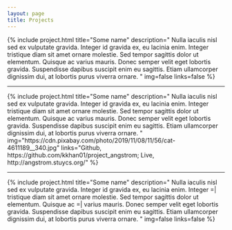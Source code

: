```yaml
---
layout: page
title: Projects
---
```


<style>
 h3 {
   display:inline;
 }
 details summary::-webkit-details-marker {
   background: url(/assets/imgs/works/yay.gif) center no-repeat;
   color: transparent;
 }
 details[open] summary::-webkit-details-marker {
   background: url(/assets/imgs/works/karenblush.gif) center no-repeat;
   color: transparent;
 }
</style>

{%
    include project.html
    title="Some name"
    description="
    Nulla iaculis nisl sed ex vulputate gravida. Integer id gravida ex, eu lacinia enim. Integer
    tristique diam sit amet ornare molestie. Sed tempor sagittis dolor ut elementum. Quisque ac
    varius mauris. Donec semper velit eget lobortis gravida. Suspendisse dapibus suscipit enim eu
    sagittis. Etiam ullamcorper dignissim dui, at lobortis purus viverra ornare.
    "
    img=false
    links=false
%}
<hr>
{%
    include project.html
    title="Some name"
    description="
    Nulla iaculis nisl sed ex vulputate gravida. Integer id gravida ex, eu lacinia enim. Integer
    tristique diam sit amet ornare molestie. Sed tempor sagittis dolor ut elementum. Quisque ac
    varius mauris. Donec semper velit eget lobortis gravida. Suspendisse dapibus suscipit enim eu
    sagittis. Etiam ullamcorper dignissim dui, at lobortis purus viverra ornare.
    "
    img="https://cdn.pixabay.com/photo/2019/11/08/11/56/cat-4611189__340.jpg"
    links="Github, https://github.com/kkhan01/project_angstrom; Live, http://angstrom.stuycs.org/"
%}
<hr>
{%
    include project.html
    title="Some name"
    description="
    Nulla iaculis nisl sed ex vulputate gravida. Integer id gravida ex, eu lacinia enim. Integer
    =| tristique diam sit amet ornare molestie. Sed tempor sagittis dolor ut elementum. Quisque ac
    =| varius mauris. Donec semper velit eget lobortis gravida. Suspendisse dapibus suscipit enim eu
    sagittis. Etiam ullamcorper dignissim dui, at lobortis purus viverra ornare.
    "
    img=false
    links=false
%}
